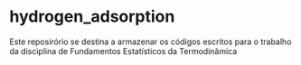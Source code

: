 # hydrogen_adsorption
Este reposirório se destina a armazenar os códigos escritos para o trabalho da disciplina de Fundamentos Estatísticos da Termodinâmica
